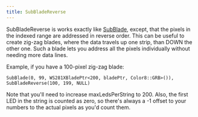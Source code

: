 ```yaml
---
title: SubBladeReverse
---
```

SubBladeReverse is works exactly like [SubBlade](/config/blades/subblade.html), except, that the pixels in the indexed range are addressed in reverse order. This can be useful to create zig-zag blades, where the data travels up one strip, than DOWN the other one. Such a blade lets you address all the pixels individually without needing more data lines.

Example, if you have a 100-pixel zig-zag blade:

    SubBlade(0, 99, WS281XBladePtr<200, bladePtr, Color8::GRB>()),
    SubBladeReverse(100, 199, NULL)

Note that you'll need to increase maxLedsPerString to 200.
Also, the first LED in the string is counted as zero, so there's always a -1 offset to your numbers to the actual pixels as you'd count them.
